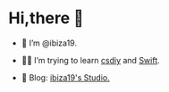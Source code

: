 # Hi,there 👋

- 👋 I’m @ibiza19.

- 👨‍🔧 I’m trying to learn [csdiy](https://csdiy.wiki/) and [Swift](https://swift.org/).

- 📝 Blog: [ibiza19's Studio.](https://ibiza19.top/)
